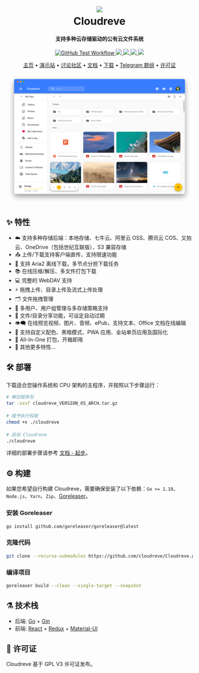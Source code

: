 <h1 align="center">
  <br>
  <a href="https://cloudreve.org/" alt="logo" ><img src="https://raw.githubusercontent.com/cloudreve/frontend/master/public/static/img/logo192.png" width="150"/></a>
  <br>
  Cloudreve
  <br>
</h1>

<h4 align="center">支持多种云存储驱动的公有云文件系统</h4>

<p align="center">
  <a href="https://github.com/cloudreve/Cloudreve/actions/workflows/test.yml">
    <img src="https://img.shields.io/github/actions/workflow/status/cloudreve/Cloudreve/test.yml?branch=master&style=flat-square"
         alt="GitHub Test Workflow">
  </a>
  <a href="https://codecov.io/gh/cloudreve/Cloudreve">
    <img src="https://img.shields.io/codecov/c/github/cloudreve/Cloudreve?style=flat-square">
  </a>
  <a href="https://goreportcard.com/report/github.com/cloudreve/Cloudreve">
      <img src="https://goreportcard.com/badge/github.com/cloudreve/Cloudreve?style=flat-square">
  </a>
  <a href="https://github.com/cloudreve/Cloudreve/releases">
    <img src="https://img.shields.io/github/v/release/cloudreve/Cloudreve?include_prereleases&style=flat-square" />
  </a>
  <a href="https://hub.docker.com/r/cloudreve/cloudreve">
     <img src="https://img.shields.io/docker/image-size/cloudreve/cloudreve?style=flat-square"/>
  </a>
</p>

<p align="center">
  <a href="https://cloudreve.org">主页</a> •
  <a href="https://demo.cloudreve.org">演示站</a> •
  <a href="https://forum.cloudreve.org/">讨论社区</a> •
  <a href="https://docs.cloudreve.org/">文档</a> •
  <a href="https://github.com/cloudreve/Cloudreve/releases">下载</a> •
  <a href="https://t.me/cloudreve_official">Telegram 群组</a> •
  <a href="#scroll-许可证">许可证</a>
</p>

![Screenshot](https://raw.githubusercontent.com/cloudreve/docs/master/images/homepage.png)

## ✨ 特性

- ☁️ 支持多种存储后端：本地存储、七牛云、阿里云 OSS、腾讯云 COS、又拍云、OneDrive（包括世纪互联版）、S3 兼容存储
- 📤 上传/下载支持客户端直传，支持限速功能
- 💾 支持 Aria2 离线下载，多节点分担下载任务
- 📚 在线压缩/解压、多文件打包下载
- 💻 完整的 WebDAV 支持
- ⚡ 拖拽上传、目录上传及流式上传处理
- 🗂️ 文件拖拽管理
- 👥 多用户、用户组管理与多存储策略支持
- 🔗 文件/目录分享功能，可设定自动过期
- 👁️‍🗨️ 在线预览视频、图片、音频、ePub，支持文本、Office 文档在线编辑
- 🎨 支持自定义配色、黑暗模式、PWA 应用、全站单页应用及国际化
- 🚀 All-In-One 打包，开箱即用
- 🌈 其他更多特性...

## 🛠️ 部署

下载适合您操作系统和 CPU 架构的主程序，并按照以下步骤运行：

```bash
# 解压程序包
tar -zxvf cloudreve_VERSION_OS_ARCH.tar.gz

# 赋予执行权限
chmod +x ./cloudreve

# 启动 Cloudreve
./cloudreve
```

详细的部署步骤请参考 [文档 - 起步](https://docs.cloudreve.org/)。

## ⚙️ 构建

如果您希望自行构建 Cloudreve，需要确保安装了以下依赖：`Go >= 1.18`、`Node.js`、`Yarn`、`Zip`、[Goreleaser](https://goreleaser.com/intro/)。

### 安装 Goreleaser

```bash
go install github.com/goreleaser/goreleaser@latest
```

### 克隆代码

```bash
git clone --recurse-submodules https://github.com/cloudreve/Cloudreve.git
```

### 编译项目

```bash
goreleaser build --clean --single-target --snapshot
```

## ⚗️ 技术栈

- 后端: [Go](https://golang.org/) + [Gin](https://github.com/gin-gonic/gin)
- 前端: [React](https://github.com/facebook/react) + [Redux](https://github.com/reduxjs/redux) + [Material-UI](https://github.com/mui-org/material-ui)

## 📜 许可证

Cloudreve 基于 GPL V3 许可证发布。